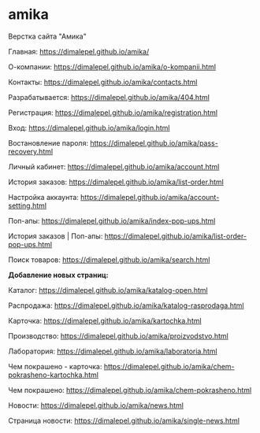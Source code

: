 # amika
Верстка сайта "Амика"

Главная: https://dimalepel.github.io/amika/

О-компании: https://dimalepel.github.io/amika/o-kompanii.html

Контакты: https://dimalepel.github.io/amika/contacts.html

Разрабатывается: https://dimalepel.github.io/amika/404.html

Регистрация: https://dimalepel.github.io/amika/registration.html

Вход: https://dimalepel.github.io/amika/login.html

Востановление пароля: https://dimalepel.github.io/amika/pass-recovery.html

Личный кабинет: https://dimalepel.github.io/amika/account.html

История заказов: https://dimalepel.github.io/amika/list-order.html

Настройка аккаунта: https://dimalepel.github.io/amika/account-setting.html

Поп-апы: https://dimalepel.github.io/amika/index-pop-ups.html

История заказов | Поп-апы: https://dimalepel.github.io/amika/list-order-pop-ups.html

Поиск товаров: https://dimalepel.github.io/amika/search.html

<b>Добавление новых страниц:</b>

Каталог: https://dimalepel.github.io/amika/katalog-open.html

Распродажа: https://dimalepel.github.io/amika/katalog-rasprodaga.html

Карточка: https://dimalepel.github.io/amika/kartochka.html

Производство: https://dimalepel.github.io/amika/proizvodstvo.html

Лаборатория: https://dimalepel.github.io/amika/laboratoria.html

Чем покрашено - карточка: https://dimalepel.github.io/amika/chem-pokrasheno-kartochka.html

Чем покрашено: https://dimalepel.github.io/amika/chem-pokrasheno.html

Новости: https://dimalepel.github.io/amika/news.html

Страница новости: https://dimalepel.github.io/amika/single-news.html
